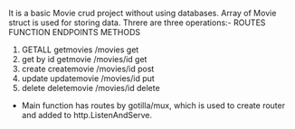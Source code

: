 It is a basic Movie crud project without using databases.
Array of Movie struct is used for storing data.
Threre are three operations:-
    ROUTES      FUNCTION        ENDPOINTS     METHODS
1.  GETALL      getmovies       /movies       get
2.  get by id   getmovie        /movies/id    get
3.  create      createmovie     /movies/id    post
4.  update      updatemovie     /movies/id    put
5.  delete      deletemovie     /movies/id    delete

* Main function has routes by gotilla/mux, which 
  is used to create router and added to http.ListenAndServe.
